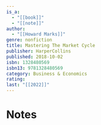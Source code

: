 ```yaml
---
is_a:
  - "[[book]]"
  - "[[note]]"
author:
  - "[[Howard Marks]]"
genre: nonfiction
title: Mastering The Market Cycle
publisher: HarperCollins
published: 2018-10-02
isbn: 1328480569
isbn13: 9781328480569
category: Business & Economics
rating: 
last: "[[2022]]"
---
```

# Notes
